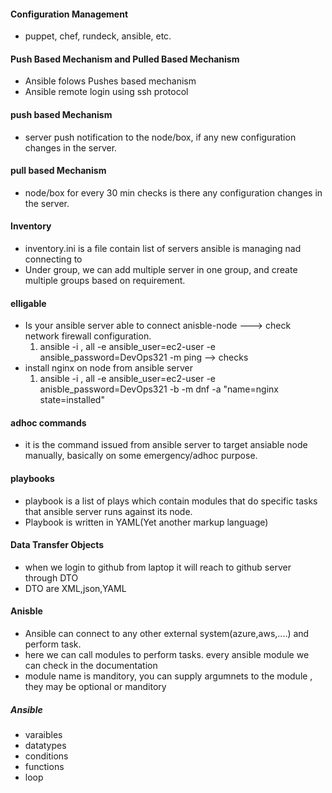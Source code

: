#### Configuration Management

- puppet, chef, rundeck, ansible, etc.

#### Push Based Mechanism and Pulled Based Mechanism

- Ansible folows Pushes based mechanism
- Ansible remote login using ssh protocol

#### push based Mechanism

- server push notification to the node/box, if any new configuration changes in the server.

#### pull based Mechanism

- node/box for every 30 min checks is there any configuration changes in the server.

#### Inventory

- inventory.ini is a file contain list of servers ansible is managing nad connecting to
- Under group, we can add multiple server in one group, and create multiple groups based on requirement.

#### elligable

- Is your ansible server able to connect anisble-node ---> check network firewall configuration.
  1.  ansible -i <IPAdressof node>, all -e ansible_user=ec2-user -e ansible_password=DevOps321 -m ping --> checks
- install nginx on node from ansible server
  1.  ansible -i <IPAdressof node>, all -e ansible_user=ec2-user -e anisble_password=DevOps321 -b -m dnf -a "name=nginx state=installed"

#### adhoc commands

- it is the command issued from ansible server to target ansiable node manually, basically on some emergency/adhoc purpose.

#### playbooks

- playbook is a list of plays which contain modules that do specific tasks that ansible server runs against its node.
- Playbook is written in YAML(Yet another markup language)

#### Data Transfer Objects

- when we login to github from laptop it will reach to github server through DTO
- DTO are XML,json,YAML

#### Anisble

- Ansible can connect to any other external system(azure,aws,....) and perform task.
- here we can call modules to perform tasks. every ansible module we can check in the documentation
- module name is manditory, you can supply argumnets to the module , they may be optional or manditory

##### Ansible

- varaibles
- datatypes
- conditions
- functions
- loop
